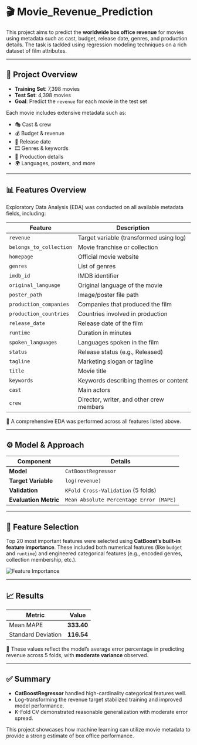 # 🎬 Movie_Revenue_Prediction

This project aims to predict the **worldwide box office revenue** for movies using metadata such as cast, budget, release date, genres, and production details. The task is tackled using regression modeling techniques on a rich dataset of film attributes.

---

## 🎯 Project Overview

- **Training Set**: 7,398 movies  
- **Test Set**: 4,398 movies  
- **Goal**: Predict the `revenue` for each movie in the test set

Each movie includes extensive metadata such as:

- 🎭 Cast & crew  
- 💰 Budget & revenue  
- 📆 Release date  
- 🎞️ Genres & keywords  
- 🏢 Production details  
- 🌍 Languages, posters, and more

---

## 📊 Features Overview

Exploratory Data Analysis (EDA) was conducted on all available metadata fields, including:

| **Feature**              | **Description**                            |
|--------------------------|--------------------------------------------|
| `revenue`                | Target variable (transformed using log)    |
| `belongs_to_collection`  | Movie franchise or collection              |
| `homepage`               | Official movie website                     |
| `genres`                 | List of genres                             |
| `imdb_id`                | IMDB identifier                            |
| `original_language`      | Original language of the movie             |
| `poster_path`            | Image/poster file path                     |
| `production_companies`   | Companies that produced the film           |
| `production_countries`   | Countries involved in production           |
| `release_date`           | Release date of the film                   |
| `runtime`                | Duration in minutes                        |
| `spoken_languages`       | Languages spoken in the film               |
| `status`                 | Release status (e.g., Released)            |
| `tagline`                | Marketing slogan or tagline                |
| `title`                  | Movie title                                |
| `keywords`               | Keywords describing themes or content      |
| `cast`                   | Main actors                                |
| `crew`                   | Director, writer, and other crew members   |

📌 A comprehensive EDA was performed across all features listed above.

---

## ⚙️ Model & Approach

| **Component**         | **Details**                               |
|-----------------------|--------------------------------------------|
| **Model**             | `CatBoostRegressor`                        |
| **Target Variable**   | `log(revenue)`                             |
| **Validation**        | `KFold Cross-Validation` (5 folds)         |
| **Evaluation Metric** | `Mean Absolute Percentage Error (MAPE)`    |

---

## 🧠 Feature Selection

Top 20 most important features were selected using **CatBoost’s built-in feature importance**. These included both numerical features (like `budget` and `runtime`) and engineered categorical features (e.g., encoded genres, collection membership, etc.).

![Feature Importance](https://github.com/user-attachments/assets/9c11c7d3-2500-4bb2-9833-6fb241bed71f)

---

## 📈 Results

| **Metric**        | **Value**     |
|-------------------|---------------|
| Mean MAPE         | **333.40**    |
| Standard Deviation| **116.54**    |

📌 These values reflect the model’s average error percentage in predicting revenue across 5 folds, with **moderate variance** observed.

---

## ✅ Summary

- **CatBoostRegressor** handled high-cardinality categorical features well.
- Log-transforming the revenue target stabilized training and improved model performance.
- K-Fold CV demonstrated reasonable generalization with moderate error spread.

This project showcases how machine learning can utilize movie metadata to provide a strong estimate of box office performance.
